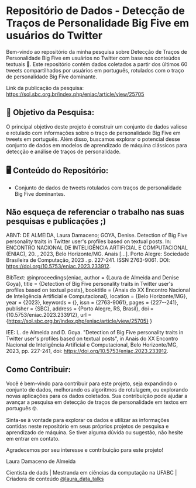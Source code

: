 # Repositório de Dados - Detecção de Traços de Personalidade Big Five em usuários do Twitter

Bem-vindo ao repositório da minha pesquisa sobre Detecção de Traços de Personalidade Big Five em usuários no Twitter com base nos conteúdos textuais :wave:. Este repositório contém dados coletados a partir dos últimos 60 tweets compartilhados por usuários em português, rotulados com o traço de personalidade Big Five dominante.

Link da publicação da pesquisa: https://sol.sbc.org.br/index.php/eniac/article/view/25705

## :monocle_face: Objetivo da Pesquisa:

O principal objetivo deste projeto é construir um conjunto de dados valioso e rotulado com informações sobre o traço de personalidade Big Five em tweets em português. Além disso, buscamos explorar o potencial desse conjunto de dados em modelos de aprendizado de máquina clássicos para detecção e análise de traços de personalidade.

## :desktop_computer:	Conteúdo do Repositório:

- Conjunto de dados de tweets rotulados com traços de personalidade Big Five dominantes.

## Não esqueça de referenciar o trabalho nas suas pesquisas e publicações ;)

ABNT: DE ALMEIDA, Laura Damaceno; GOYA, Denise. Detection of Big Five personality traits in Twitter user's profiles based on textual posts. In: ENCONTRO NACIONAL DE INTELIGÊNCIA ARTIFICIAL E COMPUTACIONAL (ENIAC), 20. , 2023, Belo Horizonte/MG. Anais [...]. Porto Alegre: Sociedade Brasileira de Computação, 2023 . p. 227-241. ISSN 2763-9061. DOI: https://doi.org/10.5753/eniac.2023.233912.

BibText: @inproceedings{eniac,
 author = {Laura de Almeida and Denise Goya},
 title = {Detection of Big Five personality traits in Twitter user's profiles based on textual posts},
 booktitle = {Anais do XX Encontro Nacional de Inteligência Artificial e Computacional},
 location = {Belo Horizonte/MG},
 year = {2023},
 keywords = {},
 issn = {2763-9061},
 pages = {227--241},
 publisher = {SBC},
 address = {Porto Alegre, RS, Brasil},
 doi = {10.5753/eniac.2023.233912},
 url = {https://sol.sbc.org.br/index.php/eniac/article/view/25705}
}

IEE: L. de Almeida and D. Goya. "Detection of Big Five personality traits in Twitter user's profiles based on textual posts", in Anais do XX Encontro Nacional de Inteligência Artificial e Computacional, Belo Horizonte/MG, 2023, pp. 227-241, doi: https://doi.org/10.5753/eniac.2023.233912.

## Como Contribuir:
Você é bem-vindo para contribuir para este projeto, seja expandindo o conjunto de dados, melhorando os algoritmos de rotulagem, ou explorando novas aplicações para os dados coletados. Sua contribuição pode ajudar a avançar a pesquisa em detecção de traços de personalidade em textos em português :nerd_face:.

Sinta-se à vontade para explorar os dados e utilizar as informações contidas neste repositório em seus próprios projetos de pesquisa e aprendizado de máquina. Se tiver alguma dúvida ou sugestão, não hesite em entrar em contato.

Agradecemos por seu interesse e contribuição para este projeto!



Laura Damaceno de Almeida

Cientista de dads | Mestranda em ciências da computação na UFABC | Criadora de conteúdo [@laura_data_talks](http://beacons.ai/laura_data)
